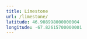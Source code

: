 ```yaml
---
title: Limestone
url: /limestone/
latitude: 46.908998000000004
longitude: -67.82615700000001
---
```

